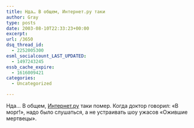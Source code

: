 ```yaml
---
title: Нда… В общем, Интернет.ру таки
author: Gray
type: posts
date: 2003-08-10T22:33:23+00:00
excerpt:
url: /3650
dsq_thread_id:
  - 2252005300
esml_socialcount_LAST_UPDATED:
  - 1497243245
essb_cache_expire:
  - 1616009421
categories:
  - Uncategorized

---
```








Нда&#8230; В общем, <a href="http://internet.ru/" target="_blank">Интернет.ру</a> таки помер. Когда доктор говорил: &#171;В морг!&#187;, надо было слушаться, а не устраивать шоу ужасов &#171;Ожившие мертвецы&#187;.